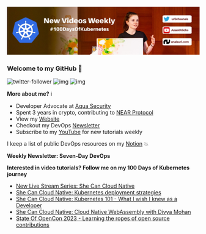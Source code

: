 ![my header image](./assets/header.jpg)

### Welcome to my GitHub 👋

![twitter-follower](https://img.shields.io/twitter/follow/urlichsanais?style=social) ![img](https://img.shields.io/youtube/channel/subscribers/UCb4mfRT5UWpjoUQRcIE2qOQ?label=YouTube%20Subscribers&style=social) ![img](https://img.shields.io/youtube/channel/views/UCb4mfRT5UWpjoUQRcIE2qOQ?label=Total%20views%20on%20my%20YouTube%20Channel&style=social) 

**More about me?** ℹ️
* Developer Advocate at [Aqua Security](https://github.com/aquasecurity)
* Spent 3 years in crypto, contributing to [NEAR Protocol](https://github.com/near)
* View my [Website](https://anaisurl.com/)
* Checkout my DevOps [Newsletter](https://anaisurl.com/tag/devops)
* Subscribe to my [YouTube](https://www.youtube.com/c/AnaisUrlichs) for new tutorials weekly

I keep a list of public DevOps resources on my [Notion](https://devops.anaisurl.com/) :boom:

**Weekly Newsletter: Seven-Day DevOps**
<!-- NEWSLETTER-LIST:START -->
<!-- NEWSLETTER-LIST:END -->

**Interested in video tutorials? Follow me on my 100 Days of Kubernetes journey**
<!-- YOUTUBE-LIST:START -->
- [New Live Stream Series: She Can Cloud Native](https://www.youtube.com/watch?v=VmnC7-wQ_QY)
- [She Can Cloud Native: Kubernetes deployment strategies](https://www.youtube.com/watch?v=r1GRGLsblF4)
- [She Can Cloud Native: Kubernetes 101 - What I wish I knew as a Developer](https://www.youtube.com/watch?v=3mNxtNqGk78)
- [She Can Cloud Native: Cloud Native WebAssembly with Divya Mohan](https://www.youtube.com/watch?v=QvIoE_M_GHA)
- [State Of OpenCon 2023 - Learning the ropes of open source contributions](https://www.youtube.com/watch?v=CuMW4zIqssY)
<!-- YOUTUBE-LIST:END -->
